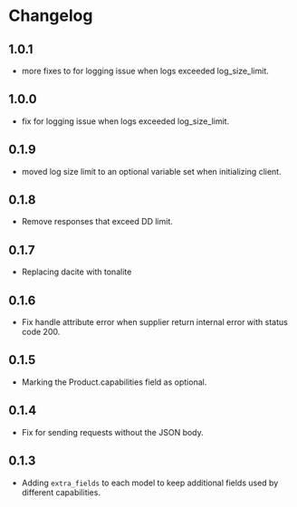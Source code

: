 # Changelog

## 1.0.1

- more fixes to for logging issue when logs exceeded log_size_limit.

## 1.0.0

- fix for logging issue when logs exceeded log_size_limit.

## 0.1.9

- moved log size limit to an optional variable set when initializing client.

## 0.1.8

- Remove responses that exceed DD limit.

## 0.1.7

- Replacing dacite with tonalite

## 0.1.6

- Fix handle attribute error when supplier return internal error with status code 200.

## 0.1.5

- Marking the Product.capabilities field as optional.


## 0.1.4

- Fix for sending requests without the JSON body.

## 0.1.3

- Adding `extra_fields` to each model to keep additional fields used by different capabilities.
